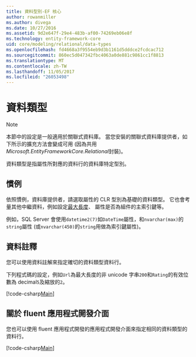 ```yaml
---
title: 資料型別-EF 核心
author: rowanmiller
ms.author: divega
ms.date: 10/27/2016
ms.assetid: 9d2e647f-29e4-483b-af00-74269eb06e8f
ms.technology: entity-framework-core
uid: core/modeling/relational/data-types
ms.openlocfilehash: fd4668a3f9554eb9d3b1161d5dddce2fcdcac712
ms.sourcegitcommit: 860ec5d047342fbc4063a0de881c9861cc1f8813
ms.translationtype: MT
ms.contentlocale: zh-TW
ms.lasthandoff: 11/05/2017
ms.locfileid: "26053498"
---
```

# <a name="data-types"></a>資料類型

> [!NOTE]  
> 本節中的設定是一般適用於關聯式資料庫。 當您安裝的關聯式資料庫提供者，如下所示的擴充方法會變成可用 (因為共用*Microsoft.EntityFrameworkCore.Relational*封裝)。

資料類型是指屬性所對應的資料行的資料庫特定型別。

## <a name="conventions"></a>慣例

依照慣例，資料庫提供者，請選取屬性的 CLR 型別為基礎的資料類型。 它也會考量其他中繼資料，例如設定[最大長度](../max-length.md)、 屬性是否為組件的主索引鍵等。

例如，SQL Server 會使用`datetime2(7)`如`DateTime`屬性，和`nvarchar(max)`的`string`屬性 (或`nvarchar(450)`的`string`用做為索引鍵屬性)。

## <a name="data-annotations"></a>資料註釋

您可以使用資料註解來指定確切的資料類型資料行。

下列程式碼的設定，例如`Url`為最大長度的非 unicode 字串`200`和`Rating`的有效位數為 decimal`5`及縮放的`2`。

[!code-csharp[Main](../../../../samples/core/Modeling/DataAnnotations/Samples/Relational/DataType.cs?name=Entities&highlight=4,6)]

## <a name="fluent-api"></a>關於 fluent 應用程式開發介面

您也可以使用 fluent 應用程式開發的應用程式開發介面來指定相同的資料類型的資料行。

[!code-csharp[Main](../../../../samples/core/Modeling/FluentAPI/Samples/Relational/DataType.cs?name=Model&highlight=9-10)]

